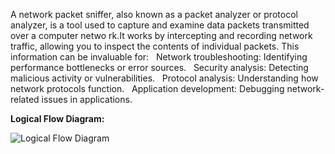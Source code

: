 A network packet sniffer, also known as a packet analyzer or protocol analyzer, is a tool used to capture and examine data packets transmitted over a computer netwo
rk.It works by intercepting and recording network traffic, allowing you to inspect the contents of individual packets.
 This information can be invaluable for:   
Network troubleshooting: Identifying performance bottlenecks or error sources.   
Security analysis: Detecting malicious activity or vulnerabilities.   
Protocol analysis: Understanding how network protocols function.   
Application development: Debugging network-related issues in applications.

**Logical Flow Diagram:**

![Logical Flow Diagram](https://user-images.githubusercontent.com/46072258/117496610-e829b480-af94-11eb-9f22-354b9a9773c2.jpg)





